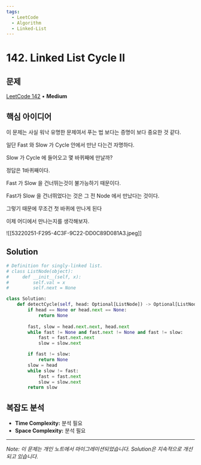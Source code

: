 ```yaml
---
tags:
  - LeetCode
  - Algorithm
  - Linked-List
---
```


# 142. Linked List Cycle II

## 문제

[LeetCode 142](https://leetcode.com/problems/linked-list-cycle-ii/) • **Medium**

## 핵심 아이디어

이 문제는 사실 워낙 유명한 문제여서 푸는 법 보다는 증명이 보다 중요한 것 같다.

  

일단 Fast 와 Slow 가 Cycle 안에서 만난 다는건 자명하다.

Slow 가 Cycle 에 들어오고 몇 바퀴째에 만날까?

정답은 1바퀴째이다.

Fast 가 Slow 을 건너뛰는것이 불가능하기 때문이다.

Fast가 Slow 을 건너뛰었다는 것은 그 전 Node 에서 만났다는 것이다.

그렇기 때문에 무조건 첫 바퀴에 만나게 된다

  

이제 어디에서 만나는지를 생각해보자.

  

  

![[53220251-F295-4C3F-9C22-DD0C89D081A3.jpeg]]

## Solution

```python
# Definition for singly-linked list.
# class ListNode(object):
#     def __init__(self, x):
#         self.val = x
#         self.next = None

class Solution:
    def detectCycle(self, head: Optional[ListNode]) -> Optional[ListNode]:
        if head == None or head.next == None:
            return None
        
        fast, slow = head.next.next, head.next
        while fast != None and fast.next != None and fast != slow:
            fast = fast.next.next
            slow = slow.next

        if fast != slow:
            return None
        slow = head
        while slow != fast:
            fast = fast.next
            slow = slow.next
        return slow
```

## 복잡도 분석

- **Time Complexity:** 분석 필요
- **Space Complexity:** 분석 필요


---

*Note: 이 문제는 개인 노트에서 마이그레이션되었습니다. Solution은 지속적으로 개선되고 있습니다.*
